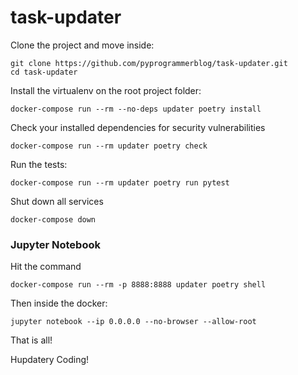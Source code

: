  task-updater
=============

Clone the project and move inside:
```shell
git clone https://github.com/pyprogrammerblog/task-updater.git
cd task-updater
```
 
Install the virtualenv on the root project folder:
```shell
docker-compose run --rm --no-deps updater poetry install
```

Check your installed dependencies for security vulnerabilities
```shell
docker-compose run --rm updater poetry check
```

Run the tests:
```shell
docker-compose run --rm updater poetry run pytest
```

Shut down all services
```shell
docker-compose down
```


### Jupyter Notebook

Hit the command

```shell
docker-compose run --rm -p 8888:8888 updater poetry shell
```

Then inside the docker:

```shell
jupyter notebook --ip 0.0.0.0 --no-browser --allow-root
```

That is all!

Hupdatery Coding!

